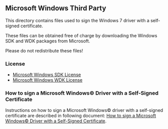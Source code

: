## Microsoft Windows Third Party

This directory contains files used to sign the Windows 7 driver with a self-signed certificate.

These files can be obtained free of charge by downloading the Windows SDK and WDK packages from Microsoft.

Please do not redistribute these files!

### License

- [Microsoft Windows SDK License](sdk_license.txt)
- [Microsoft Windows WDK License](wdk_license.txt)

### How to sign a Microsoft Windows&copy; Driver with a Self-Signed Certificate

Instructions on how to sign a Microsoft Windows&copy; driver with a self-signed certificate are described in following document: [How to sign a Microsoft Windows&copy; Driver with a Self-Signed Certificate](HOWTO-SIGN.md).
